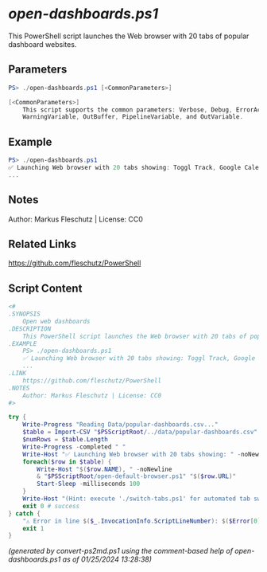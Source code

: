 *open-dashboards.ps1*
================

This PowerShell script launches the Web browser with 20 tabs of popular dashboard websites.

Parameters
----------
```powershell
PS> ./open-dashboards.ps1 [<CommonParameters>]

[<CommonParameters>]
    This script supports the common parameters: Verbose, Debug, ErrorAction, ErrorVariable, WarningAction, 
    WarningVariable, OutBuffer, PipelineVariable, and OutVariable.
```

Example
-------
```powershell
PS> ./open-dashboards.ps1
✅ Launching Web browser with 20 tabs showing: Toggl Track, Google Calendar, Google Mail, Google Keep, Google Photos, Google News, Outlook Mail, CNN News, GitHub Explore, FlightRadar24, Earthquake Watch, Live Cyber Threat Map, Live Traffic, Netflix Top 10, YouTube Music Charts, Webcams, Peak Zugspitze, Airport Salzburg, Windy Weather Radar, Windy Weather Temperatures, (Hint: execute './switch-tabs.ps1' for automated tab switching)
...

```

Notes
-----
Author: Markus Fleschutz | License: CC0

Related Links
-------------
https://github.com/fleschutz/PowerShell

Script Content
--------------
```powershell
<#
.SYNOPSIS
	Open web dashboards
.DESCRIPTION
	This PowerShell script launches the Web browser with 20 tabs of popular dashboard websites.
.EXAMPLE
	PS> ./open-dashboards.ps1
	✅ Launching Web browser with 20 tabs showing: Toggl Track, Google Calendar, Google Mail, Google Keep, Google Photos, Google News, Outlook Mail, CNN News, GitHub Explore, FlightRadar24, Earthquake Watch, Live Cyber Threat Map, Live Traffic, Netflix Top 10, YouTube Music Charts, Webcams, Peak Zugspitze, Airport Salzburg, Windy Weather Radar, Windy Weather Temperatures, (Hint: execute './switch-tabs.ps1' for automated tab switching)
	...
.LINK
	https://github.com/fleschutz/PowerShell
.NOTES
	Author: Markus Fleschutz | License: CC0
#>

try {
	Write-Progress "Reading Data/popular-dashboards.csv..."
	$table = Import-CSV "$PSScriptRoot/../data/popular-dashboards.csv"
	$numRows = $table.Length
	Write-Progress -completed " "
	Write-Host "✅ Launching Web browser with 20 tabs showing: " -noNewline
	foreach($row in $table) {
		Write-Host "$($row.NAME), " -noNewline
		& "$PSScriptRoot/open-default-browser.ps1" "$($row.URL)"
		Start-Sleep -milliseconds 100
	}
	Write-Host "(Hint: execute './switch-tabs.ps1' for automated tab switching)"
	exit 0 # success
} catch {
	"⚠️ Error in line $($_.InvocationInfo.ScriptLineNumber): $($Error[0])"
	exit 1
}
```

*(generated by convert-ps2md.ps1 using the comment-based help of open-dashboards.ps1 as of 01/25/2024 13:28:38)*
